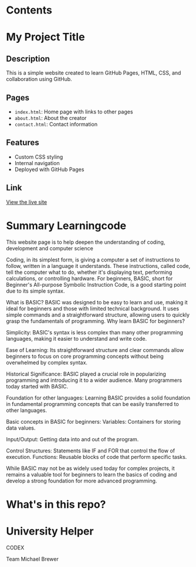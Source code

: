 
# Contents





# My Project Title

## Description
This is a simple website created to learn GitHub Pages, HTML, CSS, and collaboration using GitHub.

## Pages
- `index.html`: Home page with links to other pages
- `about.html`: About the creator
- `contact.html`: Contact information

## Features
- Custom CSS styling
- Internal navigation
- Deployed with GitHub Pages

## Link
[View the live site](https://yourusername.github.io/your-repo-name)














#  Summary Learningcode
This website page is to help deepen the understanding of coding, development and computer science 


Coding, in its simplest form, is giving a computer a set of instructions to follow, written in a language it understands. These instructions, called code, tell the computer what to do, whether it's displaying text, performing calculations, or controlling hardware. For beginners, BASIC, short for Beginner's All-purpose Symbolic Instruction Code, is a good starting point due to its simple syntax. 



What is BASIC?
BASIC was designed to be easy to learn and use, making it ideal for beginners and those with limited technical background. It uses simple commands and a straightforward structure, allowing users to quickly grasp the fundamentals of programming. 
Why learn BASIC for beginners?



Simplicity:
BASIC's syntax is less complex than many other programming languages, making it easier to understand and write code.


Ease of Learning:
Its straightforward structure and clear commands allow beginners to focus on core programming concepts without being overwhelmed by complex syntax.

Historical Significance:
BASIC played a crucial role in popularizing programming and introducing it to a wider audience. Many programmers today started with BASIC.

Foundation for other languages:
Learning BASIC provides a solid foundation in fundamental programming concepts that can be easily transferred to other languages. 

Basic concepts in BASIC for beginners:
Variables: Containers for storing data values.

Input/Output: Getting data into and out of the program.

Control Structures: Statements like IF and FOR that control the flow of execution.
Functions: Reusable blocks of code that perform specific tasks. 

While BASIC may not be as widely used today for complex projects, it remains a valuable tool for beginners to learn the basics of coding and develop a strong foundation for more advanced programming. 


# What's in this repo?


# University Helper 
CODEX

Team
Michael Brewer



